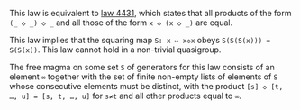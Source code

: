 This law is equivalent to [law 4431](https://teorth.github.io/equational_theories/implications/?4431), which states that all products of the form `(_ ◇ _) ◇ _` and all those of the form `x ◇ (x ◇ _)` are equal.

This law implies that the squaring map `S: x ↦ x◇x` obeys `S(S(S(x))) = S(S(x))`.  This law cannot hold in a non-trivial quasigroup.

The free magma on some set `S` of generators for this law consists of an element `∞` together with the set of finite non-empty lists of elements of `S` whose consecutive elements must be distinct, with the product `[s] ◇ [t, …, u] = [s, t, …, u]` for `s≠t` and all other products equal to `∞`.
